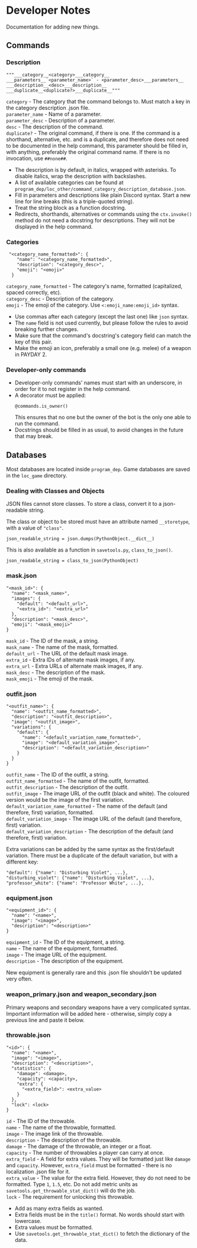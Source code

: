 # Developer Notes
Documentation for adding new things.

## Commands
### Description
```
"""___category__<category>___category__
___parameters__`<parameter_name>` - <parameter_desc>___parameters__
___description__<desc>___description__
___duplicate__<duplicate?>___duplicate__"""
```
`category` - The category that the command belongs to. Must match a key in the category description .json file.</br>
`parameter_name` - Name of a parameter.<br/>
`parameter_desc` - Description of a parameter.<br/>
`desc` - The description of the command.<br/>
`duplicate?` - The original command, if there is one. If the command is a shorthand, alternative, etc. and is a duplicate, and therefore does not need to be documented in the help command, this parameter should be filled in, with anything, preferably the original command name. If there is no invocation, use `##none##`.<br/>

* The description is by default, in italics, wrapped with asterisks. To disable italics, wrap the description with backslashes.
* A list of available categories can be found at `program_dep/loc_other/command_category_description_database.json`.
* Fill in parameters and descriptions like plain Discord syntax. Start a new line for line breaks (this is a triple-quoted string).
* Treat the string block as a function docstring.
* Redirects, shorthands, alternatives or commands using the `ctx.invoke()` method do not need a docstring for descriptions. They will not be displayed in the help command.

### Categories
```
 "<category_name_formatted>": {
    "name": "<category_name_formatted>",
    "description": "<category_desc>",
    "emoji": "<emoji>"
  }
```
`category_name_formatted` - The category's name, formatted (capitalized, spaced correctly, etc).</br>
`category_desc` - Description of the category.<br/>
`emoji` - The emoji of the category. Use `<:emoji_name:emoji_id>` syntax.

* Use commas after each category (except the last one) like `json` syntax.
* The `name` field is not used currently, but please follow the rules to avoid breaking further changes.
* Make sure that the command's docstring's category field can match the key of this pair.
* Make the emoji an icon, preferably a small one (e.g. melee) of a weapon in PAYDAY 2.

### Developer-only commands
* Developer-only commands' names must start with an underscore, in order for it to not register in the help command.
* A decorator must be applied:
  ```
  @commands.is_owner()
  ```
  This ensures that no one but the owner of the bot is the only one able to run the command.
* Docstrings should be filled in as usual, to avoid changes in the future that may break.

## Databases
Most databases are located inside `program_dep`. Game databases are saved in the `loc_game` directory.

### Dealing with Classes and Objects
JSON files cannot store classes. To store a class, convert it to a json-readable string.

The class or object to be stored must have an attribute named `__storetype`, with a value of `"class"`.
```
json_readable_string = json.dumps(PythonObject.__dict__)
```
This is also available as a function in `savetools.py`, `class_to_json()`.
```
json_readable_string = class_to_json(PythonObject)
```

### mask.json
```
"<mask_id>": {
  "name": "<mask_name>",
  "images": {
    "default": "<default_url>",
    "<extra_id>": "<extra_url>"
  },
  "description": "<mask_desc>",
  "emoji": "<mask_emoji>"
}
```
`mask_id` - The ID of the mask, a string.
<br/>`mask_name` - The name of the mask, formatted.
<br/>`default_url` - The URL of the default mask image.
<br/>`extra_id` - Extra IDs of alternate mask images, if any.
<br/>`extra_url` - Extra URLs of alternate mask images, if any.
<br/>`mask_desc` - The description of the mask.
<br/>`mask_emoji` - The emoji of the mask.

### outfit.json
```
"<outfit_name>": {
  "name": "<outfit_name_formatted>",
  "description": "<outfit_description>",
  "image": "<outfit_image>",
  "variations": {
    "default": {
      "name": "<default_variation_name_formatted>",
      "image": "<default_variation_image>",
      "description": "<default_variation_description>"
    }
  }
}
```
`outfit_name` - The ID of the outfit, a string.
<br/>`outfit_name_formatted` - The name of the outfit, formatted.
<br/>`outfit_description` - The description of the outfit.
<br/>`outfit_image` - The image URL of the outfit (black and white). The coloured version would be the image of the first variation.
<br/>`default_variation_name_formatted` - The name of the default (and therefore, first) variation, formatted.
<br/>`default_variation_image` - The image URL of the default (and therefore, first) variation.
<br/>`default_variation_description` - The description of the default (and therefore, first) variation.

Extra variations can be added by the same syntax as the first/default variation. There must be a duplicate of the default variation, but with a different key:
```
"default": {"name": "Disturbing Violet", ...},
"disturbing_violet": {"name": "Disturbing Violet", ...},
"professor_white": {"name": "Professor White", ...},
```

### equipment.json
```
"<equipment_id>": {
  "name": "<name>",
  "image": "<image>",
  "description": "<description>"
}
```
`equipment_id` - The ID of the equipment, a string.
<br/>`name` - The name of the equipment, formatted.
<br/>`image` - The image URL of the equipment.
<br/>`description` - The description of the equipment.

New equipment is generally rare and this .json file shouldn't be updated very often.

### weapon_primary.json and weapon_secondary.json
Primary weapons and secondary weapons have a very complicated syntax. Important information will be added here - otherwise, simply copy a previous line and paste it below.

### throwable.json
```
"<id>": {
  "name": "<name>",
  "image": "<image>",
  "description": "<description>",
  "statistics": {
    "damage": <damage>,
    "capacity": <capacity>,
    "extra": {
      "<extra_field>": <extra_value>
    }
  },
  "lock": <lock>
}
```
`id` - The ID of the throwable.
<br/>`name` - The name of the throwable, formatted.
<br/>`image` - The image link of the throwable.
<br/>`description` - The description of the throwable.
<br/>`damage` - The damage of the throwable, an integer or a float.
<br/>`capacity` - The number of throwables a player can carry at once.
<br/>`extra_field` - A field for extra values. They will be formatted just like `damage` and `capacity`. However, `extra_field` must be formatted - there is no localization .json file for it.
<br/>`extra_value` - The value for the extra field. However, they do not need to be formatted. Type `1`, `1.5`, etc. Do not add metric units as `savetools.get_throwable_stat_dict()` will do the job.
<br/>`lock` - The requirement for unlocking this throwable.

* Add as many extra fields as wanted.
* Extra fields must be in the `title()` format. No words should start with lowercase.
* Extra values must be formatted.
* Use `savetools.get_throwable_stat_dict()` to fetch the dictionary of the data.